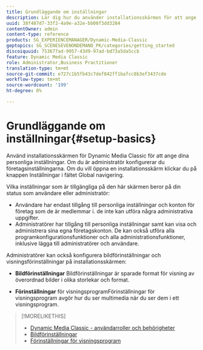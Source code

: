 ```yaml
---
title: Grundläggande om inställningar
description: Lär dig hur du använder installationsskärmen för att ange dina personliga inställningar. Om du är administratör konfigurerar du företagsinställningarna.
uuid: 38f487d7-33f2-4a9e-a32e-bb08f3dd3284
contentOwner: admin
content-type: reference
products: SG_EXPERIENCEMANAGER/Dynamic-Media-Classic
geptopics: SG_SCENESEVENONDEMAND_PK/categories/getting_started
discoiquuid: 753677ad-9957-43d9-97ad-bd73a5da5ccb
feature: Dynamic Media Classic
role: Administrator,Business Practitioner
translation-type: tm+mt
source-git-commit: e727c1b5fb43c7def842ff1bafcc8b3ef3437cde
workflow-type: tm+mt
source-wordcount: '199'
ht-degree: 0%

---
```



# Grundläggande om inställningar{#setup-basics}

Använd installationsskärmen för Dynamic Media Classic för att ange dina personliga inställningar. Om du är administratör konfigurerar du företagsinställningarna. Om du vill öppna en installationsskärm klickar du på knappen Inställningar i fältet Global navigering.

Vilka inställningar som är tillgängliga på den här skärmen beror på din status som användare eller administratör:

* Användare har endast tillgång till personliga inställningar och konton för företag som de är medlemmar i. de inte kan utföra några administrativa uppgifter.
* Administratörer har tillgång till personliga inställningar samt kan visa och administrera sina egna företagskonton. De kan också utföra alla programkonfigurationsfunktioner och alla administrationsfunktioner, inklusive lägga till administratörer och användare.

Administratörer kan också konfigurera bildförinställningar och visningsförinställningar på installationsskärmen:

* **Bildförinställningar**
Bildförinställningar är sparade format för visning av överordnad bilder i olika storlekar och format.

* **Förinställningar**
för visningsprogramFörinställningar för visningsprogram avgör hur du ser multimedia när du ser dem i ett visningsprogram.

>[!MORELIKETHIS]
>
>* [Dynamic Media Classic - användarroller och behörigheter](administration-setup.md#user_administration)
>* [Bildförinställningar](application-setup.md#image_presets)
>* [Förinställningar för visningsprogram](application-setup.md#viewer_presets)

